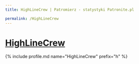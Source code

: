 ```yaml
---
title: HighLineCrew | Patromierz - statystyki Patronite.pl

permalink: /HighLineCrew
---
```


# [HighLineCrew](https://patronite.pl/HighLineCrew)

{% include profile.md name="HighLineCrew" prefix="h" %}
